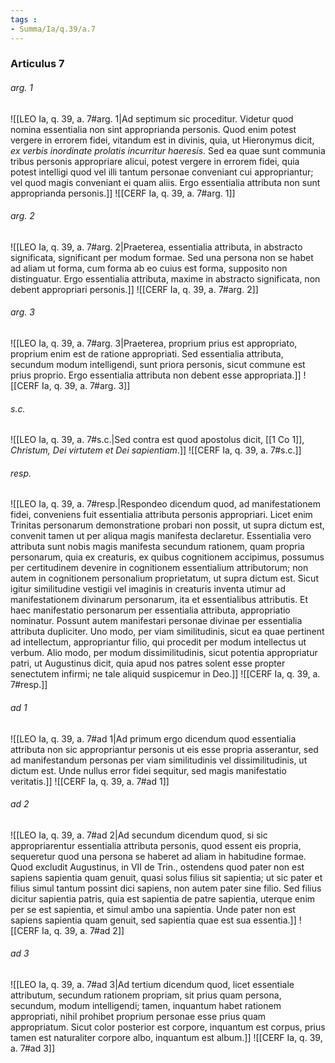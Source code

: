 ```yaml
---
tags : 
- Summa/Ia/q.39/a.7
---
```


### Articulus 7

###### arg. 1
![[LEO Ia, q. 39, a. 7#arg. 1|Ad septimum sic proceditur. Videtur quod nomina essentialia non sint approprianda personis. Quod enim potest vergere in errorem fidei, vitandum est in divinis, quia, ut Hieronymus dicit, *ex verbis inordinate prolatis incurritur haeresis*. Sed ea quae sunt communia tribus personis appropriare alicui, potest vergere in errorem fidei, quia potest intelligi quod vel illi tantum personae conveniant cui appropriantur; vel quod magis conveniant ei quam aliis. Ergo essentialia attributa non sunt approprianda personis.]]
![[CERF Ia, q. 39, a. 7#arg. 1]]

###### arg. 2
![[LEO Ia, q. 39, a. 7#arg. 2|Praeterea, essentialia attributa, in abstracto significata, significant per modum formae. Sed una persona non se habet ad aliam ut forma, cum forma ab eo cuius est forma, supposito non distinguatur. Ergo essentialia attributa, maxime in abstracto significata, non debent appropriari personis.]]
![[CERF Ia, q. 39, a. 7#arg. 2]]

###### arg. 3
![[LEO Ia, q. 39, a. 7#arg. 3|Praeterea, proprium prius est appropriato, proprium enim est de ratione appropriati. Sed essentialia attributa, secundum modum intelligendi, sunt priora personis, sicut commune est prius proprio. Ergo essentialia attributa non debent esse appropriata.]]
![[CERF Ia, q. 39, a. 7#arg. 3]]

###### s.c.
![[LEO Ia, q. 39, a. 7#s.c.|Sed contra est quod apostolus dicit, [[1 Co 1]], *Christum, Dei virtutem et Dei sapientiam*.]]
![[CERF Ia, q. 39, a. 7#s.c.]]

###### resp.
![[LEO Ia, q. 39, a. 7#resp.|Respondeo dicendum quod, ad manifestationem fidei, conveniens fuit essentialia attributa personis appropriari. Licet enim Trinitas personarum demonstratione probari non possit, ut supra dictum est, convenit tamen ut per aliqua magis manifesta declaretur. Essentialia vero attributa sunt nobis magis manifesta secundum rationem, quam propria personarum, quia ex creaturis, ex quibus cognitionem accipimus, possumus per certitudinem devenire in cognitionem essentialium attributorum; non autem in cognitionem personalium proprietatum, ut supra dictum est. Sicut igitur similitudine vestigii vel imaginis in creaturis inventa utimur ad manifestationem divinarum personarum, ita et essentialibus attributis. Et haec manifestatio personarum per essentialia attributa, appropriatio nominatur. Possunt autem manifestari personae divinae per essentialia attributa dupliciter. Uno modo, per viam similitudinis, sicut ea quae pertinent ad intellectum, appropriantur filio, qui procedit per modum intellectus ut verbum. Alio modo, per modum dissimilitudinis, sicut potentia appropriatur patri, ut Augustinus dicit, quia apud nos patres solent esse propter senectutem infirmi; ne tale aliquid suspicemur in Deo.]]
![[CERF Ia, q. 39, a. 7#resp.]]

###### ad 1
![[LEO Ia, q. 39, a. 7#ad 1|Ad primum ergo dicendum quod essentialia attributa non sic appropriantur personis ut eis esse propria asserantur, sed ad manifestandum personas per viam similitudinis vel dissimilitudinis, ut dictum est. Unde nullus error fidei sequitur, sed magis manifestatio veritatis.]]
![[CERF Ia, q. 39, a. 7#ad 1]]

###### ad 2
![[LEO Ia, q. 39, a. 7#ad 2|Ad secundum dicendum quod, si sic appropriarentur essentialia attributa personis, quod essent eis propria, sequeretur quod una persona se haberet ad aliam in habitudine formae. Quod excludit Augustinus, in VII de Trin., ostendens quod pater non est sapiens sapientia quam genuit, quasi solus filius sit sapientia; ut sic pater et filius simul tantum possint dici sapiens, non autem pater sine filio. Sed filius dicitur sapientia patris, quia est sapientia de patre sapientia, uterque enim per se est sapientia, et simul ambo una sapientia. Unde pater non est sapiens sapientia quam genuit, sed sapientia quae est sua essentia.]]
![[CERF Ia, q. 39, a. 7#ad 2]]

###### ad 3
![[LEO Ia, q. 39, a. 7#ad 3|Ad tertium dicendum quod, licet essentiale attributum, secundum rationem propriam, sit prius quam persona, secundum, modum intelligendi; tamen, inquantum habet rationem appropriati, nihil prohibet proprium personae esse prius quam appropriatum. Sicut color posterior est corpore, inquantum est corpus, prius tamen est naturaliter corpore albo, inquantum est album.]]
![[CERF Ia, q. 39, a. 7#ad 3]]

